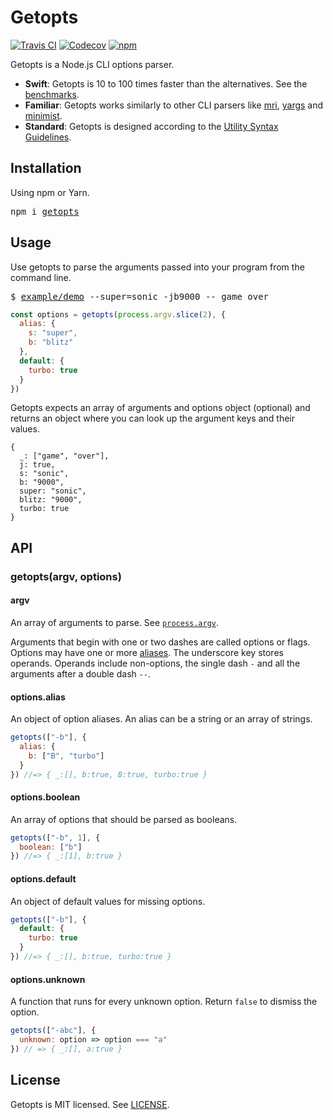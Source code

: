 # Getopts
[![Travis CI](https://img.shields.io/travis/JorgeBucaran/getopts/master.svg)](https://travis-ci.org/JorgeBucaran/getopts)
[![Codecov](https://img.shields.io/codecov/c/github/JorgeBucaran/getopts/master.svg)](https://codecov.io/gh/JorgeBucaran/getopts)
[![npm](https://img.shields.io/npm/v/getopts.svg)](https://www.npmjs.org/package/getopts)

Getopts is a Node.js CLI options parser.

* **Swift**: Getopts is 10 to 100 times faster than the alternatives. See the [benchmarks](./bench/README.md).
* **Familiar**: Getopts works similarly to other CLI parsers like [mri](https://github.com/lukeed/mri), [yargs](https://github.com/yargs/yargs) and [minimist](https://github.com/substack/minimist).
* **Standard**: Getopts is designed according to the [Utility Syntax Guidelines](http://pubs.opengroup.org/onlinepubs/9699919799/basedefs/V1_chap12.html).

## Installation

Using npm or Yarn.

<pre>
npm i <a href="https://www.npmjs.com/package/getopts">getopts</a>
</pre>

## Usage

Use getopts to parse the arguments passed into your program from the command line.

<pre>
$ <a href="./example/demo">example/demo</a> --super=sonic -jb9000 -- game over
</pre>

```js
const options = getopts(process.argv.slice(2), {
  alias: {
    s: "super",
    b: "blitz"
  },
  default: {
    turbo: true
  }
})
```

Getopts expects an array of arguments and options object (optional) and returns an object where you can look up the argument keys and their values.

```
{
  _: ["game", "over"],
  j: true,
  s: "sonic",
  b: "9000",
  super: "sonic",
  blitz: "9000",
  turbo: true
}
```

## API

### getopts(argv, options)
#### argv

An array of arguments to parse. See [`process.argv`](https://nodejs.org/docs/latest/api/process.html#process_process_argv).

Arguments that begin with one or two dashes are called options or flags. Options may have one or more [aliases](#optsalias). The underscore key stores operands. Operands include non-options, the single dash `-` and all the arguments after a double dash `--`.

#### options.alias

An object of option aliases. An alias can be a string or an array of strings.

```js
getopts(["-b"], {
  alias: {
    b: ["B", "turbo"]
  }
}) //=> { _:[], b:true, B:true, turbo:true }
```

#### options.boolean

An array of options that should be parsed as booleans.

```js
getopts(["-b", 1], {
  boolean: ["b"]
}) //=> { _:[1], b:true }
```

#### options.default

An object of default values for missing options.

```js
getopts(["-b"], {
  default: {
    turbo: true
  }
}) //=> { _:[], b:true, turbo:true }
```

#### options.unknown

A function that runs for every unknown option. Return `false` to dismiss the option.

```js
getopts(["-abc"], {
  unknown: option => option === "a"
}) // => { _:[], a:true }
```

## License

Getopts is MIT licensed. See [LICENSE](LICENSE.md).

